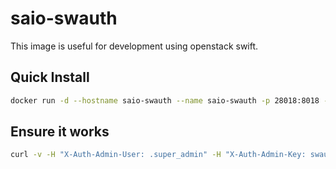 # saio-swauth
This image is useful for development using openstack swift.

## Quick Install
```bash
docker run -d --hostname saio-swauth --name saio-swauth -p 28018:8018 -p 28081:8081 kiravspace/saio-swauth
```

## Ensure it works
```bash
curl -v -H "X-Auth-Admin-User: .super_admin" -H "X-Auth-Admin-Key: swauthkey" http://127.0.0.1:28081/auth/v2
```